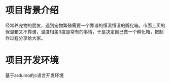 # 项目背景介绍
经常养宠物的朋友，遇到宠物繁殖需要一个靠谱的恒温恒湿的孵化箱。市面上买的保温箱又不靠谱，温度相差3度是常有的事情，于是决定自己做一个孵化箱，把制作过程分享给大家。
# 项目开发环境
基于arduino的c语言开发环境
